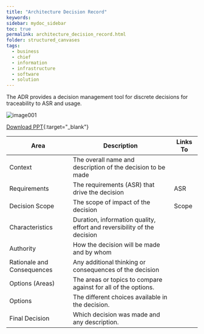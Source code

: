 ```yaml
---
title: "Architecture Decision Record"
keywords: 
sidebar: mydoc_sidebar
toc: true
permalink: architecture_decision_record.html
folder: structured_canvases
tags: 
  - business
  - chief
  - information
  - infrastructure
  - software
  - solution
---
```


The ADR provides a decision management tool for discrete decisions for traceability to ASR and usage.

![image001](media/architecture_decision_record001.svg)

[Download PPT](media/ppt/architecture_decision_record.ppt){:target="_blank"}


| Area | Description | Links To |
| --- | --- | --- |
| Context | The overall name and description of the decision to be made |   |
| Requirements | The requirements (ASR) that drive the decision | ASR |
| Decision Scope | The scope of impact of the decision | Scope |
| Characteristics | Duration, information quality, effort and reversibility of the decision |   |
| Authority | How the decision will be made and by whom |   |
| Rationale and Consequences | Any additional thinking or consequences of the decision |   |
| Options (Areas) | The areas or topics to compare against for all of the options. |   |
| Options | The different choices available in the decision. |   |
| Final Decision | Which decision was made and any description. |   |
